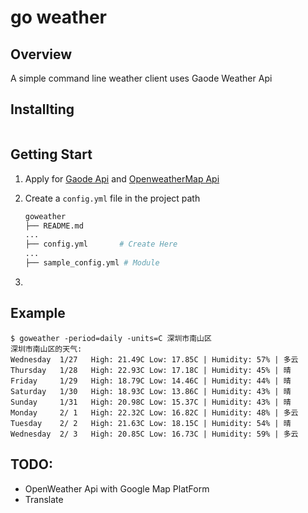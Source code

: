 # go weather

## Overview

A simple command line weather client uses Gaode Weather Api

## Installting

```bash

```

## Getting Start

1. Apply for [Gaode Api](https://lbs.amap.com/dev/key/app) and [OpenweatherMap Api](https://openweathermap.org/api)

2. Create a `config.yml` file in the project path

   ```bash
   goweather
   ├── README.md
   ...
   ├── config.yml		# Create Here
   ...
   ├── sample_config.yml # Module
   ```

   

3. 

## 

## Example

```shell
$ goweather -period=daily -units=C 深圳市南山区
深圳市南山区的天气:
Wednesday  1/27   High: 21.49C Low: 17.85C | Humidity: 57% | 多云
Thursday   1/28   High: 22.93C Low: 17.18C | Humidity: 45% | 晴
Friday     1/29   High: 18.79C Low: 14.46C | Humidity: 44% | 晴
Saturday   1/30   High: 18.93C Low: 13.86C | Humidity: 43% | 晴
Sunday     1/31   High: 20.98C Low: 15.37C | Humidity: 43% | 晴
Monday     2/ 1   High: 22.32C Low: 16.82C | Humidity: 48% | 多云
Tuesday    2/ 2   High: 21.63C Low: 18.15C | Humidity: 54% | 晴
Wednesday  2/ 3   High: 20.85C Low: 16.73C | Humidity: 59% | 多云
```

## TODO:

- OpenWeather Api with Google Map PlatForm
- Translate
